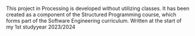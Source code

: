 This project in Processing is developed without utilizing classes. It has been created as a component of the Structured Programming course, which forms part of the Software Engineering curriculum.
Written at the start of my 1st studyyear 2023/2024
